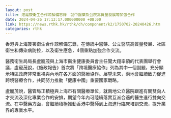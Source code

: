 ```yaml
---
layout: post
title: 港滬簽衛生合作諒解備忘錄　就中醫藥及公院高質量發展等加強合作
date: 2024-04-26 17:13:17.000000000 +08:00
link: https://news.rthk.hk/rthk/ch/component/k2/1750702-20240426.htm
categories: rthk
---
```


香港與上海簽署衛生合作諒解備忘錄，在傳統中醫藥、公立醫院高質量發展、社區衛生和傳染病防控，以及衛生應急，4個重點加強合作交流。

醫務衞生局局長盧寵茂與上海市衞生健康委員會主任聞大翔率領的代表團舉行會議，盧寵茂說，《施政報告》首次將「跨境醫療協作」列為其中一個副題，充分顯示特區政府非常重視與內地在各方面的醫療協作。展望未來，兩地會繼續致力促進跨境醫療合作，共同努力推動「健康中國」重要國家戰略。

盧寵茂說，醫管局正積極與上海市有關醫療單位，就兩地公立醫院跟進有關雙向人才交流及深化專業合作的安排，期望今年內可陸續落實互派合適的醫生進行雙向交流。在中醫藥方面，會繼續積極推動香港中醫師到上海進行臨床培訓交流，提升業界的專業水平。
